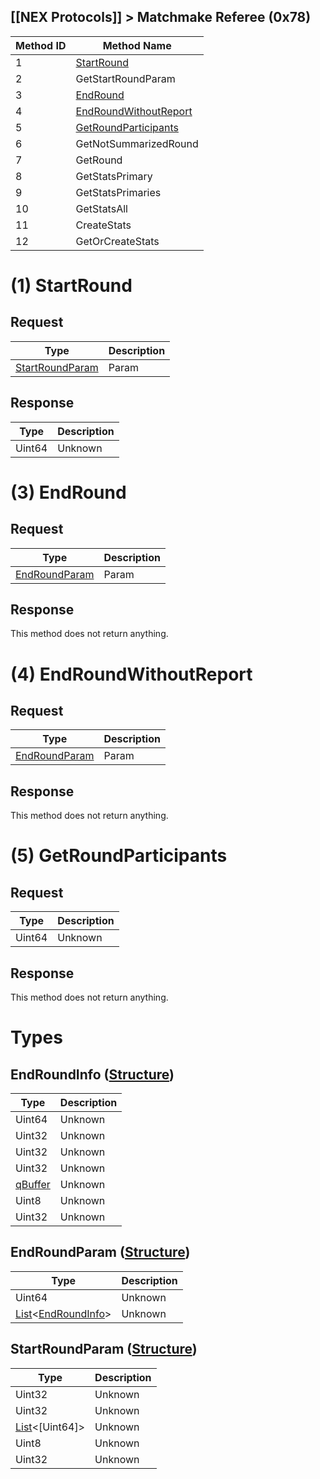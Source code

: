 ## [[NEX Protocols]] > Matchmake Referee (0x78)

| Method ID | Method Name |
| --- | --- |
| 1 | [StartRound](#1-startround) |
| 2 | GetStartRoundParam |
| 3 | [EndRound](#3-endround) |
| 4 | [EndRoundWithoutReport](#4-endroundwithoutreport) |
| 5 | [GetRoundParticipants](#5-getroundparticipants) |
| 6 | GetNotSummarizedRound |
| 7 | GetRound |
| 8 | GetStatsPrimary |
| 9 | GetStatsPrimaries |
| 10 | GetStatsAll |
| 11 | CreateStats |
| 12 | GetOrCreateStats |

# (1) StartRound
## Request
| Type | Description |
| --- | --- |
| [StartRoundParam](#startroundparam-structure) | Param |

## Response
| Type | Description |
| --- | --- |
| Uint64 | Unknown |

# (3) EndRound
## Request
| Type | Description |
| --- | --- |
| [EndRoundParam](#endroundparam-structure) | Param |

## Response
This method does not return anything.

# (4) EndRoundWithoutReport
## Request
| Type | Description |
| --- | --- |
| [EndRoundParam](#endroundparam-structure) | Param |

## Response
This method does not return anything.

# (5) GetRoundParticipants
## Request
| Type | Description |
| --- | --- |
| Uint64 | Unknown |

## Response
This method does not return anything.

# Types
## EndRoundInfo ([Structure])
| Type | Description |
| --- | --- |
| Uint64 | Unknown |
| Uint32 | Unknown |
| Uint32 | Unknown |
| Uint32 | Unknown |
| [qBuffer] | Unknown |
| Uint8 | Unknown |
| Uint32 | Unknown |

## EndRoundParam ([Structure])
| Type | Description |
| --- | --- |
| Uint64 | Unknown |
| [List]&lt;[EndRoundInfo](#endroundinfo-structure)&gt; | Unknown |

## StartRoundParam ([Structure])
| Type | Description |
| --- | --- |
| Uint32 | Unknown |
| Uint32 | Unknown |
| [List]&lt;[Uint64]&gt; | Unknown |
| Uint8 | Unknown |
| Uint32 | Unknown |

[Result]: NEX-Common-Types#result
[String]: NEX-Common-Types#string
[Buffer]: NEX-Common-Types#buffer
[qBuffer]: NEX-Common-Types#qbuffer
[List]: NEX-Common-Types#list
[Map]: NEX-Common-Types#map
[DateTime]: NEX-Common-Types#datetime
[Structure]: NEX-Common-Types#structure
[Data]: NEX-Common-Types#anydataholder
[PID]: NEX-Common-Types#pid
[ResultRange]: NEX-Common-Types#resultrange-structure
